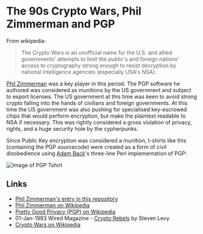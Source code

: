 
# The 90s Crypto Wars, Phil Zimmerman and PGP

From wikipedia:

> The Crypto Wars is an unofficial name for the U.S. and allied governments' attempts to limit the public's and foreign nations' access to cryptography strong enough to resist decryption by national intelligence agencies (especially USA's NSA).

[Phil Zimmerman](/people/phil_zimmerman.md) was a key player in this period. The PGP software he authored was considered as munitions by the US government and subject to export licenses. The US government at this time was keen to avoid strong crypto falling into the hands of civilians and foreign governments. At this time the US government was also pushing for specialised key-escrowed chips that would perform encryption, but make the plaintext readable to NSA if necessary. This was rightly considered a gross violation of privacy, rights, and a huge security hole by the cypherpunks.

Since Public Key encryption was considered a munition, t-shirts like this (containing the PGP sourcecode) were created as a form of civil disobedience using [Adam Back](/people/adam_back.md)'s three-line Perl implementation of PGP:

![Image of PGP Tshirt](https://upload.wikimedia.org/wikipedia/commons/9/96/Munitions_T-shirt_%28front%29.jpg)

## Links

* [Phil Zimmerman's entry in this repository](/people/phil_zimmerman.md)
* [Phil Zimmerman on Wikipedia](https://en.wikipedia.org/wiki/Phil_Zimmermann)
* [Pretty Good Privacy (PGP) on Wikipedia](https://en.wikipedia.org/wiki/Pretty_Good_Privacy)
* 01-Jan-1993 Wired Magazine - [Crypto Rebels](https://www.wired.com/1993/02/crypto-rebels/) by Steven Levy
* [Crypto Wars on Wikipedia](https://en.wikipedia.org/wiki/Crypto_Wars)
